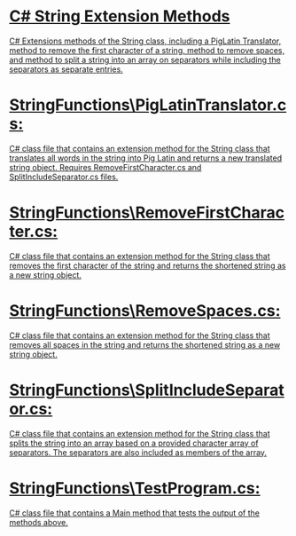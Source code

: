 # <u>C# String Extension Methods
C# Extensions methods of the String class, including a PigLatin Translator, method to remove the first character of a string, method to remove spaces, and method to split a string into an array on separators while including the separators as separate entries.

# StringFunctions\PigLatinTranslator.cs:  
C# class file that contains an extension method for the String class that translates all words in the string into Pig Latin and returns a new translated string object. Requires RemoveFirstCharacter.cs and SplitIncludeSeparator.cs files.

# StringFunctions\RemoveFirstCharacter.cs: 
C# class file that contains an extension method for the String class that removes the first character of the string and returns the shortened string as a new string object.

# StringFunctions\RemoveSpaces.cs: 
C# class file that contains an extension method for the String class that removes all spaces in the string and returns the shortened string as a new string object.

# StringFunctions\SplitIncludeSeparator.cs:
C# class file that contains an extension method for the String class that splits the string into an array based on a provided character array of separators. The separators are also included as members of the array.

# StringFunctions\TestProgram.cs:
C# class file that contains a Main method that tests the output of the methods above.
